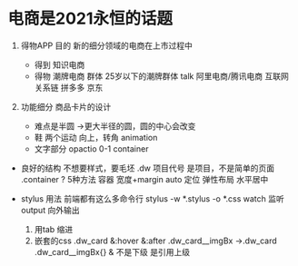 # 电商是2021永恒的话题

1. 得物APP 目的
    新的细分领域的电商在上市过程中
    - 得到 知识电商
    - 得物 潮牌电商
      群体 25岁以下的潮牌群体 talk
      阿里电商/腾讯电商 互联网关系链
      拼多多 京东

2. 功能细分 商品卡片的设计
    - 难点是半圆 ->更大半径的圆，圆的中心会改变
    - 鞋
      两个运动 向上，转角 animation
    - 文字部分
      opactio 0-1
      container

- 良好的结构
  不想要样式，要毛坯
  .dw 项目代号 是项目，不是简单的页面
  .container ? 5种方法
    容器 宽度+margin auto 定位 弹性布局 水平居中

- stylus 用法
  前端都有这么多命令行
  stylus -w *.stylus -o *.css
  watch 监听
  output 向外输出
  1. 用tab 缩进
  2. 嵌套的css
  .dw_card
    &:hover
    &:after
    .dw_card__imgBx
  ->.dw_card .dw_card__imgBx{}
  & 不是下级 是引用上级